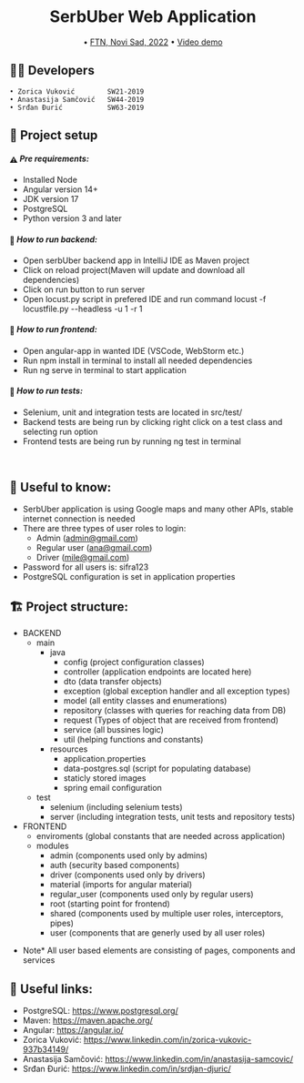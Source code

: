 
<h1 align="center">
  SerbUber Web Application
  <br>
</h1>

<p align="center">
  • <a href="#-project-setup-and-commands">FTN, Novi Sad, 2022</a>
  • <a href="https://www.youtube.com/watch?v=6cuzOIhj3TQ">Video demo</a>
</p>


## 👨‍💻 Developers
    • Zorica Vuković        SW21-2019
    • Anastasija Samčović   SW44-2019
    • Srđan Đurić           SW63-2019

## 🚀 Project setup

#### <span style="vertical-align: middle">:warning:</span> *Pre requirements:*

- Installed Node
- Angular version 14+
- JDK version 17
- PostgreSQL
- Python version 3 and later

#### <span style="vertical-align: middle">:floppy_disk:</span> *How to run backend:*

- Open serbUber backend app in IntelliJ IDE as Maven project
- Click on reload project(Maven will update and download all dependencies)
- Click on run button to run server
- Open locust.py script in prefered IDE and run command locust -f locustfile.py --headless -u 1 -r 1

#### <span style="vertical-align: middle">:floppy_disk:</span> *How to run frontend:*

- Open angular-app in wanted IDE (VSCode, WebStorm etc.)
- Run npm install in terminal to install all needed dependencies
- Run ng serve in terminal to start application

#### <span style="vertical-align: middle">:floppy_disk:</span> *How to run tests:*

- Selenium, unit and integration tests are located in src/test/
- Backend tests are being run by clicking right click on a test class and selecting run option
- Frontend tests are being run by running ng test in terminal

<br>

## 🤝 Useful to know:
- SerbUber application is using Google maps and many other APIs, stable internet connection is needed
- There are three types of user roles to login:
    - Admin (admin@gmail.com)
    - Regular user (ana@gmail.com)
    - Driver (mile@gmail.com)
- Password for all users is: sifra123
- PostgreSQL configuration is set in application properties

## 🏗️ Project structure:
- BACKEND
    - main
        - java
            - config (project configuration classes)
            - controller (application endpoints are located here)
            - dto (data transfer objects)
            - exception (global exception handler and all exception types)
            - model (all entity classes and enumerations)
            - repository (classes with queries for reaching data from DB)
            - request (Types of object that are received from frontend)
            - service (all bussines logic)
            - util (helping functions and constants)
        - resources
            - application.properties
            - data-postgres.sql (script for populating database)
            - staticly stored images
            - spring email configuration
    - test
        - selenium (including selenium tests)
        - server (including integration tests, unit tests and repository tests)
- FRONTEND
    - enviroments (global constants that are needed across application)
    - modules
        - admin (components used only by admins)
        - auth (security based components)
        - driver (components used only by drivers)
        - material (imports for angular material)
        - regular_user (components used only by regular users)
        - root (starting point for frontend)
        - shared (components used by multiple user roles, interceptors, pipes)
        - user (components that are generly used by all user roles)
* Note* All user based elements are consisting of pages, components and services


## 📎 Useful links:

- PostgreSQL: https://www.postgresql.org/
- Maven: https://maven.apache.org/
- Angular: https://angular.io/
- Zorica Vuković: https://www.linkedin.com/in/zorica-vukovic-937b34149/
- Anastasija Samčović: https://www.linkedin.com/in/anastasija-samcovic/
- Srđan Đurić: https://www.linkedin.com/in/srdjan-djuric/


